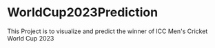 # WorldCup2023Prediction
This Project is to visualize and predict the winner of ICC Men's Cricket World Cup 2023
